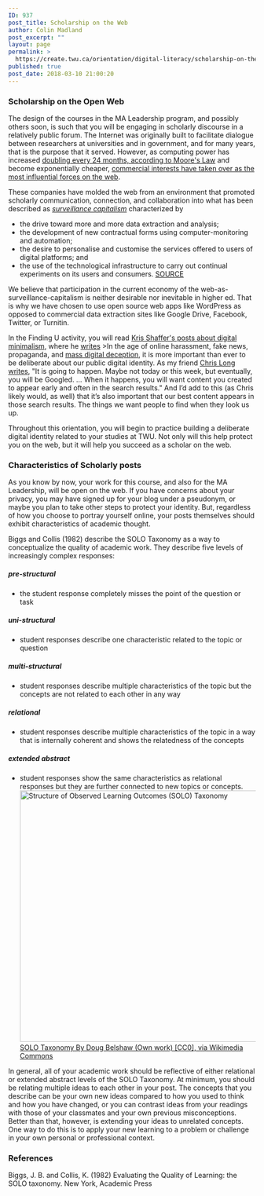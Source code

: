 ```yaml
---
ID: 937
post_title: Scholarship on the Web
author: Colin Madland
post_excerpt: ""
layout: page
permalink: >
  https://create.twu.ca/orientation/digital-literacy/scholarship-on-the-web/
published: true
post_date: 2018-03-10 21:00:20
---
```

### Scholarship on the Open Web

The design of the courses in the MA Leadership program, and possibly others soon, is such that you will be engaging in scholarly discourse in a relatively public forum. The Internet was originally built to facilitate dialogue between researchers at universities and in government, and for many years, that is the purpose that it served. However, as computing power has increased [doubling every 24 months, according to Moore's Law](https://en.wikipedia.org/wiki/Moore%27s_law) and become exponentially cheaper, [commercial interests have taken over as the most influential forces on the web](https://en.wikipedia.org/wiki/List_of_largest_Internet_companies).

These companies have molded the web from an environment that promoted scholarly communication, connection, and collaboration into what has been described as [_surveillance capitalism_](https://en.wikipedia.org/wiki/Surveillance_capitalism) characterized by
- the drive toward more and more data extraction and analysis;
- the development of new contractual forms using computer-monitoring and automation;
- the desire to personalise and customise the services offered to users of digital platforms; and
- the use of the technological infrastructure to carry out continual experiments on its users and consumers.
[SOURCE](https://algocracy.wordpress.com/2016/03/21/the-logic-of-surveillance-capitalism/)

We believe that participation in the current economy of the web-as-surveillance-capitalism is neither desirable nor inevitable in higher ed. That is why we have chosen to use open source web apps like WordPress as opposed to commercial data extraction sites like Google Drive, Facebook, Twitter, or Turnitin.

In the Finding U activity, you will read [Kris Shaffer's posts about digital minimalism](https://pushpullfork.com/tag/digital-minimalism/), where he [writes](https://pushpullfork.com/digital-minimalism-being-deliberate-about-digital-identity/)
&gt;In the age of online harassment, fake news, propaganda, and [mass digital deception](http://www.digitalpedagogylab.com/hybridped/truthy-lies-surreal-truths/), it is more important than ever to be deliberate about our public digital identity. As my friend [Chris Long writes](http://cplong.org/2013/09/the-googled-graduate-student/), "It is going to happen. Maybe not today or this week, but eventually, you will be Googled. … When it happens, you will want content you created to appear early and often in the search results." And I’d add to this (as Chris likely would, as well) that it’s also important that our best content appears in those search results. The things we want people to find when they look us up.

Throughout this orientation, you will begin to practice building a deliberate digital identity related to your studies at TWU. Not only will this help protect you on the web, but it will help you succeed as a scholar on the web.

### Characteristics of Scholarly posts

As you know by now, your work for this course, and also for the MA Leadership, will be open on the web. If you have concerns about your privacy, you may have signed up for your blog under a pseudonym, or maybe you plan to take other steps to protect your identity. But, regardless of how you choose to portray yourself online, your posts themselves should exhibit characteristics of academic thought.

Biggs and Collis (1982) describe the SOLO Taxonomy as a way to conceptualize the quality of academic work. They describe five levels of increasingly complex responses:
##### pre-structural
- the student response completely misses the point of the question or task
##### uni-structural
- student responses describe one characteristic related to the topic or question
##### multi-structural
- student responses describe multiple characteristics of the topic but the concepts are not related to each other in any way
##### relational
- student responses describe multiple characteristics of the topic in a way that is internally coherent and shows the relatedness of the concepts
##### extended abstract
- student responses show the same characteristics as relational responses but they are further connected to new topics or concepts.
<a title="By Doug Belshaw (Own work) [CC0], via Wikimedia Commons" href="https://commons.wikimedia.org/wiki/File%3AStructure_of_Observed_Learning_Outcomes_(SOLO)Taxonomy.png"><img src="https://upload.wikimedia.org/wikipedia/commons/thumb/a/af/Structure_of_Observed_Learning_Outcomes_%28SOLO%29_Taxonomy.png/512px-Structure_of_Observed_Learning_Outcomes_%28SOLO%29_Taxonomy.png" alt="Structure of Observed Learning Outcomes (SOLO) Taxonomy" width="512" />SOLO Taxonomy By Doug Belshaw (Own work) [CC0], via Wikimedia Commons</a>

In general, all of your academic work should be reflective of either relational or extended abstract levels of the SOLO Taxonomy. At minimum, you should be relating multiple ideas to each other in your post. The concepts that you describe can be your own new ideas compared to how you used to think and how you have changed, or you can contrast ideas from your readings with those of your classmates and your own previous misconceptions. Better than that, however, is extending your ideas to unrelated concepts. One way to do this is to apply your new learning to a problem or challenge in your own personal or professional context.

### References
Biggs, J. B. and Collis, K. (1982) Evaluating the Quality of Learning: the SOLO taxonomy. New York, Academic Press